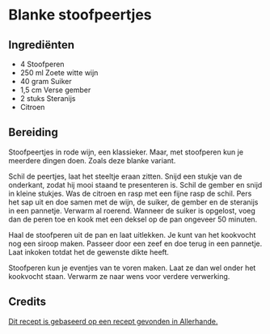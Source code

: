 # Blanke stoofpeertjes
## Ingrediënten
- 4 Stoofperen
- 250 ml Zoete witte wijn
- 40 gram Suiker
- 1,5 cm Verse gember
- 2 stuks Steranijs
- Citroen

## Bereiding
Stoofpeertjes in rode wijn, een klassieker. Maar, met stoofperen kun je meerdere dingen doen. Zoals deze blanke variant.

Schil de peertjes, laat het steeltje eraan zitten. Snijd een stukje van de onderkant, zodat hij mooi staand te presenteren is. Schil de gember en snijd in kleine stukjes. Was de citroen en rasp met een fijne rasp de schil. Pers het sap uit en doe samen met de wijn, de suiker, de gember en de steranijs in een pannetje. Verwarm al roerend. Wanneer de suiker is opgelost, voeg dan de peren toe en kook met een deksel op de pan ongeveer 50 minuten.

Haal de stoofperen uit de pan en laat uitlekken. Je kunt van het kookvocht nog een siroop maken. Passeer door een zeef en doe terug in een pannetje. Laat inkoken totdat het de gewenste dikte heeft.

Stoofperen kun je eventjes van te voren maken. Laat ze dan wel onder het kookvocht staan. Verwarm ze naar wens voor verdere verwerking.

## Credits
[Dit recept is gebaseerd op een recept gevonden in Allerhande.](http://www.ah.nl/allerhande/recept/R-R1185112/blanke-stoofpeertjes)
